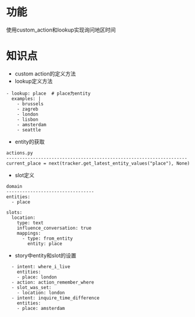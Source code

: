 # 功能
使用custom_action和lookup实现询问地区时间

# 知识点
- custom action的定义方法
- lookup定义方法  

```shell
- lookup: place  # place为entity
  examples: |
    - brussels
    - zagreb
    - london
    - lisbon
    - amsterdam
    - seattle
```

- entity的获取
```shell
actions.py
--------------------------------------------------------------------
current_place = next(tracker.get_latest_entity_values("place"), None)
```

- slot定义
```shell
domain
---------------------------------
entities:
  - place

slots:
  location:
    type: text
    influence_conversation: true
    mappings:
      - type: from_entity
        entity: place
```

- story中entity和slot的设置
```shell
  - intent: where_i_live
    entities:
    - place: london
  - action: action_remember_where
  - slot_was_set:
    - location: london
  - intent: inquire_time_difference
    entities:
    - place: amsterdam
```

